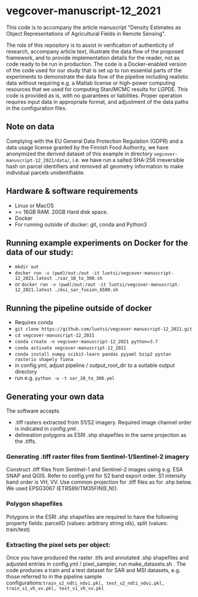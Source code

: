 # vegcover-manuscript-12_2021
This code is to accompany the article manuscript "Density Estimates as Object Representations of Agricultural Fields in Remote Sensing".

The role of this repository is to assist in verification of authenticity of research, accompany article text, 
illustrate the data flow of the proposed framework, and to provide implementation details for the reader, 
not as code ready to be run in production.
The code is a Docker-enabled version of the code used for our study that is set up to run essential parts of the 
experiments to demonstrate the data flow of the pipeline including realistic data without requiring 
e.g. a Matlab license or high-power computing resources that we used for computing Stan/MCMC results for LGPDE.
This code is provided as is, with no guarantees or liabilities. 
Proper operation requires input data in appropriate format, and adjustment of the data paths in the configuration files.

## Note on data
Complying with the EU General Data Protection Regulation (GDPR) and a data usage license granted by the Finnish Food Authority, 
we have anonymized the derived dataset of this example in directory ```vegcover-manuscript-12_2021/data/```, 
i.e. we have run a salted SHA-256 irreversible hash on parcel identifiers 
and removed all geometry information to make individual parcels unidentifiable. 


## Hardware & software requirements
- Linux or MacOS
- \>= 16GB RAM. 20GB Hard disk space.
- Docker
- For running outside of docker: git, conda and Python3

## Running example experiments on Docker for the data of our study:
- ```mkdir out```
- ```docker run -v (pwd)/out:/out -it luotsi/vegcover-manuscript-12_2021.latest ./sar_10_to_300.sh```
- or ```docker run -v (pwd)/out:/out -it luotsi/vegcover-manuscript-12_2021.latest ./msi_sar_fusion_6500.sh```


## Running the pipeline outside of docker
- Requires conda
- ```git clone https://github.com/luotsi/vegcover-manuscript-12_2021.git```
- ```cd vegcover-manuscript-12_2021```
- ```conda create -n vegcover-manuscript-12_2021 python=3.7```
- ```conda activate vegcover-manuscript-12_2021```
- ```conda install numpy scikit-learn pandas pyyaml bzip2 pystan rasterio shapely fiona```
- in config.yml, adjust pipeline / output_root_dir to a suitable output directory
- run e.g. ```python -u -t sar_10_to_300.yml```

## Generating your own data
The software accepts
- .tiff rasters extracted from S1/S2 imagery. Required image channel order is indicated in config.yml .
- delineation polygons as ESRI .shp shapefiles in the same projection as the .tiffs. 


### Generating .tiff raster files from Sentinel-1/Sentinel-2 imagery

Construct .tiff files from Sentinel-1 and Sentinel-2 images using e.g. ESA SNAP and QGIS. Refer to config.yml for S2 band export order. S1 intensity band order is VH, VV. Use common projection for .tiff files as for .shp below. We used EPSG3067 (ETRS89/TM35FIN(E,N)).

### Polygon shapefiles 
Polygons in the ESRI .shp shapefiles are required to have the following property fields: parcelID (values: arbitrary string ids), split (values: train/test)

### Extracting the pixel sets per object: 

Once you have produced the raster .tifs and annotated .shp shapefiles and adjusted entries in config.yml / pixel_sampler, run make_datasets.sh . The code produces a train and a test dataset for SAR and MSI datasets, e.g. those referred to in the pipeline sample configurations:```train_s2_ndti_ndvi.pkl, test_s2_ndti_ndvi.pkl, train_s1_vh_vv.pkl, test_s1_vh_vv.pkl```
